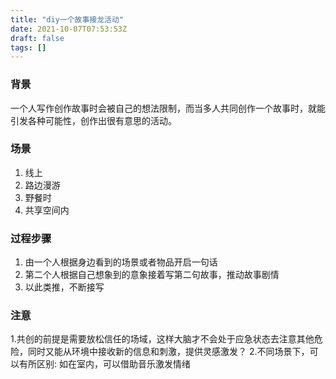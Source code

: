 ```yaml
---
title: "diy一个故事接龙活动"
date: 2021-10-07T07:53:53Z
draft: false
tags: []
---
```


### 背景
一个人写作创作故事时会被自己的想法限制，而当多人共同创作一个故事时，就能引发各种可能性，创作出很有意思的活动。
### 场景
1. 线上
2. 路边漫游
3. 野餐时
4. 共享空间内

### 过程步骤
1. 由一个人根据身边看到的场景或者物品开启一句话
2. 第二个人根据自己想象到的意象接着写第二句故事，推动故事剧情
3. 以此类推，不断接写

### 注意
1.共创的前提是需要放松信任的场域，这样大脑才不会处于应急状态去注意其他危险，同时又能从环境中接收新的信息和刺激，提供灵感激发？
2.不同场景下，可以有所区别:
如在室内，可以借助音乐激发情绪




